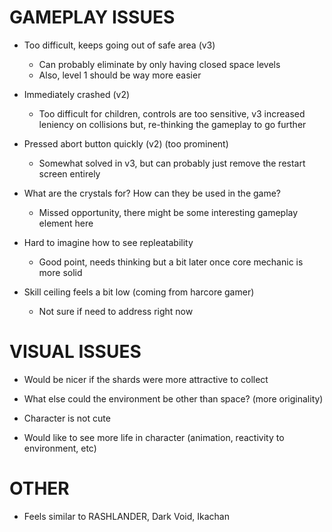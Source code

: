 # GAMEPLAY ISSUES

- Too difficult, keeps going out of safe area (v3)
    - Can probably eliminate by only having closed space levels
    - Also, level 1 should be way more easier

- Immediately crashed (v2)
    - Too difficult for children, controls are too sensitive, v3 increased leniency on collisions but, re-thinking the gameplay to go further

- Pressed abort button quickly (v2) (too prominent)
    - Somewhat solved in v3, but can probably just remove the restart screen entirely

- What are the crystals for? How can they be used in the game?
    - Missed opportunity, there might be some interesting gameplay element here

- Hard to imagine how to see repleatability
    - Good point, needs thinking but a bit later once core mechanic is more solid

- Skill ceiling feels a bit low (coming from harcore gamer)
    - Not sure if need to address right now

# VISUAL ISSUES

- Would be nicer if the shards were more attractive to collect

- What else could the environment be other than space? (more originality)

- Character is not cute

- Would like to see more life in character (animation, reactivity to environment, etc)

# OTHER

- Feels similar to RASHLANDER, Dark Void, Ikachan
